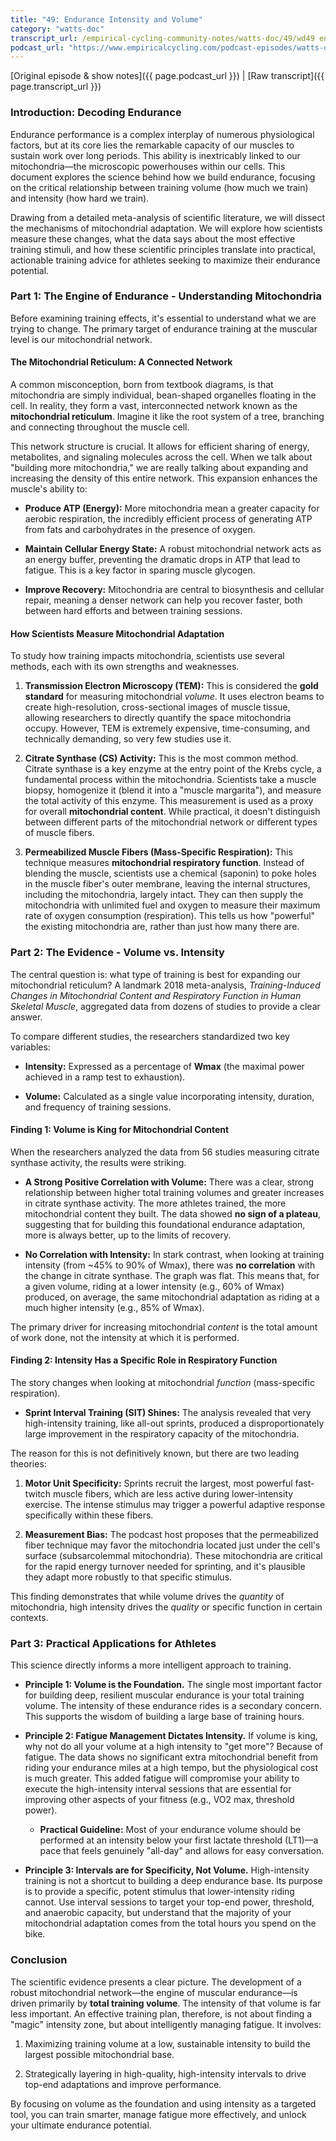 ```yaml
---
title: "49: Endurance Intensity and Volume"
category: "watts-doc"
transcript_url: /empirical-cycling-community-notes/watts-doc/49/wd49 endurance volume vs intensity (transcribed on 07-Aug-2025 14-46-06).txt
podcast_url: "https://www.empiricalcycling.com/podcast-episodes/watts-doc-49-endurance-intensity-and-volume"
---
```


[Original episode & show notes]({{ page.podcast_url }})   \|   [Raw transcript]({{ page.transcript_url }})

### Introduction: Decoding Endurance

Endurance performance is a complex interplay of numerous physiological factors, but at its core lies the remarkable capacity of our muscles to sustain work over long periods. This ability is inextricably linked to our mitochondria—the microscopic powerhouses within our cells. This document explores the science behind how we build endurance, focusing on the critical relationship between training volume (how much we train) and intensity (how hard we train).

Drawing from a detailed meta-analysis of scientific literature, we will dissect the mechanisms of mitochondrial adaptation. We will explore how scientists measure these changes, what the data says about the most effective training stimuli, and how these scientific principles translate into practical, actionable training advice for athletes seeking to maximize their endurance potential.

### Part 1: The Engine of Endurance - Understanding Mitochondria

Before examining training effects, it's essential to understand what we are trying to change. The primary target of endurance training at the muscular level is our mitochondrial network.

#### The Mitochondrial Reticulum: A Connected Network

A common misconception, born from textbook diagrams, is that mitochondria are simply individual, bean-shaped organelles floating in the cell. In reality, they form a vast, interconnected network known as the **mitochondrial reticulum**. Imagine it like the root system of a tree, branching and connecting throughout the muscle cell.

This network structure is crucial. It allows for efficient sharing of energy, metabolites, and signaling molecules across the cell. When we talk about "building more mitochondria," we are really talking about expanding and increasing the density of this entire network. This expansion enhances the muscle's ability to:

-   **Produce ATP (Energy):** More mitochondria mean a greater capacity for aerobic respiration, the incredibly efficient process of generating ATP from fats and carbohydrates in the presence of oxygen.
    
-   **Maintain Cellular Energy State:** A robust mitochondrial network acts as an energy buffer, preventing the dramatic drops in ATP that lead to fatigue. This is a key factor in sparing muscle glycogen.
    
-   **Improve Recovery:** Mitochondria are central to biosynthesis and cellular repair, meaning a denser network can help you recover faster, both between hard efforts and between training sessions.
    

#### How Scientists Measure Mitochondrial Adaptation

To study how training impacts mitochondria, scientists use several methods, each with its own strengths and weaknesses.

1.  **Transmission Electron Microscopy (TEM):** This is considered the **gold standard** for measuring mitochondrial _volume_. It uses electron beams to create high-resolution, cross-sectional images of muscle tissue, allowing researchers to directly quantify the space mitochondria occupy. However, TEM is extremely expensive, time-consuming, and technically demanding, so very few studies use it.
    
2.  **Citrate Synthase (CS) Activity:** This is the most common method. Citrate synthase is a key enzyme at the entry point of the Krebs cycle, a fundamental process within the mitochondria. Scientists take a muscle biopsy, homogenize it (blend it into a "muscle margarita"), and measure the total activity of this enzyme. This measurement is used as a proxy for overall **mitochondrial content**. While practical, it doesn't distinguish between different parts of the mitochondrial network or different types of muscle fibers.
    
3.  **Permeabilized Muscle Fibers (Mass-Specific Respiration):** This technique measures **mitochondrial respiratory function**. Instead of blending the muscle, scientists use a chemical (saponin) to poke holes in the muscle fiber's outer membrane, leaving the internal structures, including the mitochondria, largely intact. They can then supply the mitochondria with unlimited fuel and oxygen to measure their maximum rate of oxygen consumption (respiration). This tells us how "powerful" the existing mitochondria are, rather than just how many there are.
    

### Part 2: The Evidence - Volume vs. Intensity

The central question is: what type of training is best for expanding our mitochondrial reticulum? A landmark 2018 meta-analysis, _Training-Induced Changes in Mitochondrial Content and Respiratory Function in Human Skeletal Muscle_, aggregated data from dozens of studies to provide a clear answer.

To compare different studies, the researchers standardized two key variables:

-   **Intensity:** Expressed as a percentage of **Wmax** (the maximal power achieved in a ramp test to exhaustion).
    
-   **Volume:** Calculated as a single value incorporating intensity, duration, and frequency of training sessions.
    

#### Finding 1: Volume is King for Mitochondrial Content

When the researchers analyzed the data from 56 studies measuring citrate synthase activity, the results were striking.

-   **A Strong Positive Correlation with Volume:** There was a clear, strong relationship between higher total training volumes and greater increases in citrate synthase activity. The more athletes trained, the more mitochondrial content they built. The data showed **no sign of a plateau**, suggesting that for building this foundational endurance adaptation, more is always better, up to the limits of recovery.
    
-   **No Correlation with Intensity:** In stark contrast, when looking at training intensity (from ~45% to 90% of Wmax), there was **no correlation** with the change in citrate synthase. The graph was flat. This means that, for a given volume, riding at a lower intensity (e.g., 60% of Wmax) produced, on average, the same mitochondrial adaptation as riding at a much higher intensity (e.g., 85% of Wmax).
    

The primary driver for increasing mitochondrial _content_ is the total amount of work done, not the intensity at which it is performed.

#### Finding 2: Intensity Has a Specific Role in Respiratory Function

The story changes when looking at mitochondrial _function_ (mass-specific respiration).

-   **Sprint Interval Training (SIT) Shines:** The analysis revealed that very high-intensity training, like all-out sprints, produced a disproportionately large improvement in the respiratory capacity of the mitochondria.
    

The reason for this is not definitively known, but there are two leading theories:

1.  **Motor Unit Specificity:** Sprints recruit the largest, most powerful fast-twitch muscle fibers, which are less active during lower-intensity exercise. The intense stimulus may trigger a powerful adaptive response specifically within these fibers.
    
2.  **Measurement Bias:** The podcast host proposes that the permeabilized fiber technique may favor the mitochondria located just under the cell's surface (subsarcolemmal mitochondria). These mitochondria are critical for the rapid energy turnover needed for sprinting, and it's plausible they adapt more robustly to that specific stimulus.
    

This finding demonstrates that while volume drives the _quantity_ of mitochondria, high intensity drives the _quality_ or specific function in certain contexts.

### Part 3: Practical Applications for Athletes

This science directly informs a more intelligent approach to training.

-   **Principle 1: Volume is the Foundation.** The single most important factor for building deep, resilient muscular endurance is your total training volume. The intensity of these endurance rides is a secondary concern. This supports the wisdom of building a large base of training hours.
    
-   **Principle 2: Fatigue Management Dictates Intensity.** If volume is king, why not do all your volume at a high intensity to "get more"? Because of fatigue. The data shows no significant extra mitochondrial benefit from riding your endurance miles at a high tempo, but the physiological cost is much greater. This added fatigue will compromise your ability to execute the high-intensity interval sessions that are essential for improving other aspects of your fitness (e.g., VO2 max, threshold power).
    
    -   **Practical Guideline:** Most of your endurance volume should be performed at an intensity below your first lactate threshold (LT1)—a pace that feels genuinely "all-day" and allows for easy conversation.
        
-   **Principle 3: Intervals are for Specificity, Not Volume.** High-intensity training is not a shortcut to building a deep endurance base. Its purpose is to provide a specific, potent stimulus that lower-intensity riding cannot. Use interval sessions to target your top-end power, threshold, and anaerobic capacity, but understand that the majority of your mitochondrial adaptation comes from the total hours you spend on the bike.
    

### Conclusion

The scientific evidence presents a clear picture. The development of a robust mitochondrial network—the engine of muscular endurance—is driven primarily by **total training volume**. The intensity of that volume is far less important. An effective training plan, therefore, is not about finding a "magic" intensity zone, but about intelligently managing fatigue. It involves:

1.  Maximizing training volume at a low, sustainable intensity to build the largest possible mitochondrial base.
    
2.  Strategically layering in high-quality, high-intensity intervals to drive top-end adaptations and improve performance.
    

By focusing on volume as the foundation and using intensity as a targeted tool, you can train smarter, manage fatigue more effectively, and unlock your ultimate endurance potential.